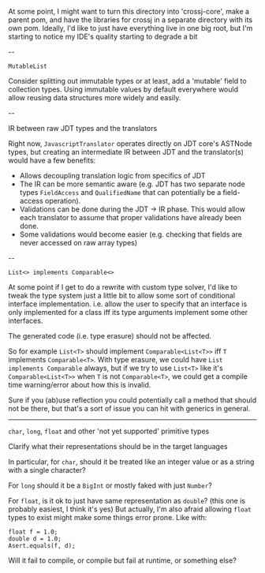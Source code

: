 At some point, I might want to turn this directory into 'crossj-core',
make a parent pom, and have the libraries for crossj in a separate
directory with its own pom.
Ideally, I'd like to just have everything live in one big root, but
I'm starting to notice my IDE's quality starting to degrade a bit


--

`MutableList`

Consider splitting out immutable types or at least, add a 'mutable' field to collection types.
Using immutable values by default everywhere would allow reusing data structures more widely
and easily.

--

IR between raw JDT types and the translators

Right now, `JavascriptTranslator` operates directly on JDT core's ASTNode types, but
creating an intermediate IR between JDT and the translator(s) would have a few benefits:

* Allows decoupling translation logic from specifics of JDT
* The IR can be more semantic aware (e.g. JDT has two separate node types `FieldAccess` and
    `QualifiedName` that can potentially be a field-access operation).
* Validations can be done during the JDT -> IR phase. This would allow each translator
    to assume that proper validations have already been done.
* Some validations would become easier (e.g. checking that fields are never accessed on
    raw array types)

--


`List<> implements Comparable<>`

At some point if I get to do a rewrite with custom type solver, I'd like
to tweak the type system just a little bit to allow some sort of conditional
interface implementation. i.e. allow the user to specify that an interface is
only implemented for a class iff its type arguments implement some other interfaces.

The generated code (i.e. type erasure) should not be affected.

So for example `List<T>` should implement `Comparable<List<T>>` iff `T`
implements `Comparable<T>`. With type erasure, we could have `List implements Comparable`
always, but if we try to use `List<T>` like it's `Comparable<List<T>>` when
`T` is not `Comparable<T>`, we could get a compile time warning/error about how
this is invalid.

Sure if you (ab)use reflection you could potentially call a method that should not
be there, but that's a sort of issue you can hit with generics in general.

---

`char`, `long`, `float` and other 'not yet supported' primitive types

Clarify what their representations should be in the target languages

In particular, for `char`, should it be treated like an integer value
or as a string with a single character?

For `long` should it be a `BigInt` or mostly faked with just `Number`?

For `float`, is it ok to just have same representation as `double`?
(this one is probably easiest, I think it's yes)
But actually, I'm also afraid allowing `float` types to exist
might make some things error prone. Like with:
```
float f = 1.0;
double d = 1.0;
Asert.equals(f, d);
```
Will it fail to compile, or compile but fail at runtime, or something else?
